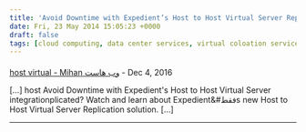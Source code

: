 ```yaml
---
title: 'Avoid Downtime with Expedient’s Host to Host Virtual Server Replication Solution'
date: Fri, 23 May 2014 15:05:23 +0000
draft: false
tags: [cloud computing, data center services, virtual coloation services, Virtual Colocation, managed data services, cloud security, advantages, Leslie Gubish]
---
```



#### 
[host virtual - Mihan وب هاست](http://cpanel98.ir/2016/12/08/host-virtual/ "") - <time datetime="2016-12-08 14:55:08">Dec 4, 2016</time>

\[…\] host Avoid Downtime with Expedient's Host to Host Virtual Server integrationplicated? Watch and learn about Expedient&#فقطs new Host to Host Virtual Server Replication solution. \[…\]
<hr />
